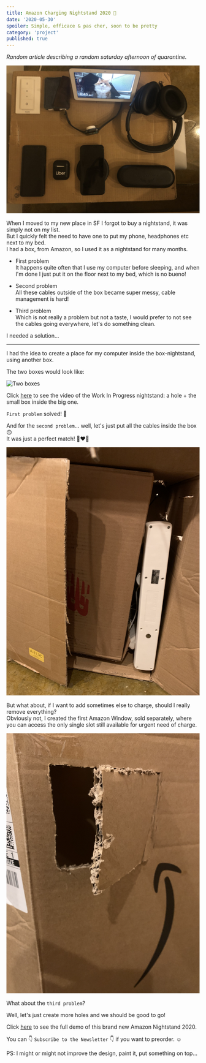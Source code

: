 ```yaml
---
title: Amazon Charging Nightstand 2020 🧰
date: '2020-05-30'
spoiler: Simple, efficace & pas cher, soon to be pretty
category: 'project'
published: true
---
```


_Random article describing a random saturday afternoon of quarantine._

![Amazon Nightstand 2020](./amazon-nightstand-2020.png)

When I moved to my new place in SF I forgot to buy a nightstand, it was simply not on my list.  
But I quickly felt the need to have one to put my phone, headphones etc next to my bed.  
I had a box, from Amazon, so I used it as a nightstand for many months.

- First problem  
It happens quite often that I use my computer before sleeping, and when I'm done I just put it on the floor next to my bed, which is no bueno!

- Second problem  
All these cables outside of the box became super messy, cable management is hard!

- Third problem  
Which is not really a problem but not a taste, I would prefer to not see the cables going everywhere, let's do something clean.

I needed a solution...

-----------------------

I had the idea to create a place for my computer inside the box-nightstand, using another box.

The two boxes would look like:

![Two boxes](./two-boxes.png)

Click [here](https://www.youtube.com/watch?v=dVpYiGXWpVA) to see the video of the Work In Progress nightstand: a hole + the small box inside the big one.

`First problem` solved! 🥳

And for the `second problem`... well, let's just put all the cables inside the box 🙃  
It was just a perfect match! 👩‍❤️‍👨

![Cables inside box](./cables-inside-box.png)

But what about, if I want to add sometimes else to charge, should I really remove everything?  
Obviously not, I created the first Amazon Window, sold separately, where you can access the only single slot still available for urgent need of charge.

![Amazon Window](./amazon-window.png)

What about the `third problem`?

Well, let's just create more holes and we should be good to go!

Click [here](https://www.youtube.com/watch?v=KxRz7Igzli4) to see the full demo of this brand new Amazon Nightstand 2020.

You can 👇 `Subscribe to the Newsletter` 👇 if you want to preorder. ☺️

PS: I might or might not improve the design, paint it, put something on top...